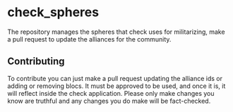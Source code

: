 # check_spheres
The repository manages the spheres that check uses for militarizing, make a pull request to update the alliances for the community.

## Contributing

To contribute you can just make a pull request updating the alliance ids or adding or removing blocs. It must be approved to be used, and once it is, it will reflect inside the check application. Please only make changes you know are truthful and any changes you do make will be fact-checked.
